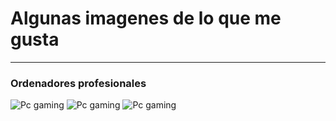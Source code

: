 # Algunas imagenes de lo que me gusta
---
### Ordenadores profesionales
![Pc gaming](https://encrypted-tbn0.gstatic.com/images?q=tbn:ANd9GcQNyqT3LNj9JEnJHKOTxJAhuF78chmUlNctDg&s)
![Pc gaming](https://encrypted-tbn0.gstatic.com/images?q=tbn:ANd9GcRbyIB-h5vlGwGkAsAk_84_Q1TREp5zbQGSWQ&s)
![Pc gaming](https://www.mundopc.es/udecontrol_datos/FileManager/2021/julio/equipos-gaming-a-medida-mundopc-informatica-asturias-.jpg)

